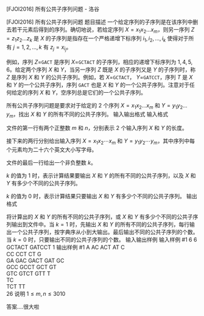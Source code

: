 



[FJOI2016] 所有公共子序列问题 - 洛谷














[FJOI2016] 所有公共子序列问题
题目描述
一个给定序列的子序列是在该序列中删去若干元素后得到的序列。确切地说，若给定序列 $X=x_1x_2\ldots x_m$，则另一序列 $Z=z_1z_2\ldots z_k$ 是 $X$ 的子序列是指存在一个严格递增下标序列 $i_1,i_2, \ldots ,i_k$ 使得对于所有 $j=1,2,…,k$ 有 $z_j=x_{i_j}$。

例如，序列 $Z=$``GACT`` 是序列 $X=$``GCTACT`` 的子序列，相应的递增下标序列为 $1,4,5,6$。给定两个序列 $X$ 和 $Y$，当另一序列 $Z$ 既是 $X$ 的子序列又是 $Y$ 的子序列时，称 $Z$ 是序列 $X$ 和 $Y$ 的公共子序列。例如，若 $X=$``GCTACT``， $Y=$``GATCCT``，序列 $T$ 是 $X$ 和 $Y$ 的一个公共子序列，序列 ``GACT`` 也是 $X$ 和 $Y$ 的一个公共子序列。注意对于任何给定的序列 $X$ 和 $Y$，空序列总是它们的一个公共子序列。

所有公共子序列问题是要求对于给定的 $2$ 个序列 $X=x_1x_2\ldots x_m$ 和 $Y=y_1y_2\ldots y_m$，找出 $X$ 和 $Y$ 的所有不同的公共子序列。
输入输出格式
输入格式

文件的第一行有两个正整数 $m$ 和 $n$，分别表示 $2$ 个输入序列 $X$ 和 $Y$ 的长度。

接下来的两行分别给出输入序列 $X=x_1x_2\cdots x_m$ 和 $Y=y_1y_2\cdots y_m$，其中序列中每个元素均为二十六个英文大小写字母。

文件的最后一行给出一个非负整数 $k$。

$k$ 的值为 $1$ 时，表示计算结果要输出 $X$ 和 $Y$ 的所有不同的公共子序列，以及 $X$ 和 $Y$ 有多少个不同的公共子序列。

$k$ 的值为 $0$ 时，表示计算结果只要输出 $X$ 和 $Y$ 有多少个不同的公共子序列。
输出格式

将计算出的 $X$ 和 $Y$ 的所有不同的公共子序列，或 $X$ 和 $Y$ 有多少个不同的公共子序列输出到文件中。当 $k=1$ 时，先输出 $X$ 和 $Y$ 的所有不同的公共子序列，每行输出一个公共子序列，按字典序从小到大输出。最后输出不同的公共子序列的个数。当 $k=0$ 时，只要输出不同的公共子序列的个数。
输入输出样例
输入样例 #1
6 6
GCTACT
GATCCT 1
输出样例 #1
A
AC
ACT
AT 
C  
CC 
CCT
CT 
G  
GA 
GAC
GACT
GAT 
GC  
GCC 
GCCT
GCT 
GT  
GTC 
GTCT
GTT 
T   
TC  
TCT 
TT  
26
说明
$1 \leq m,n \leq 3010$

答案....很大啦






